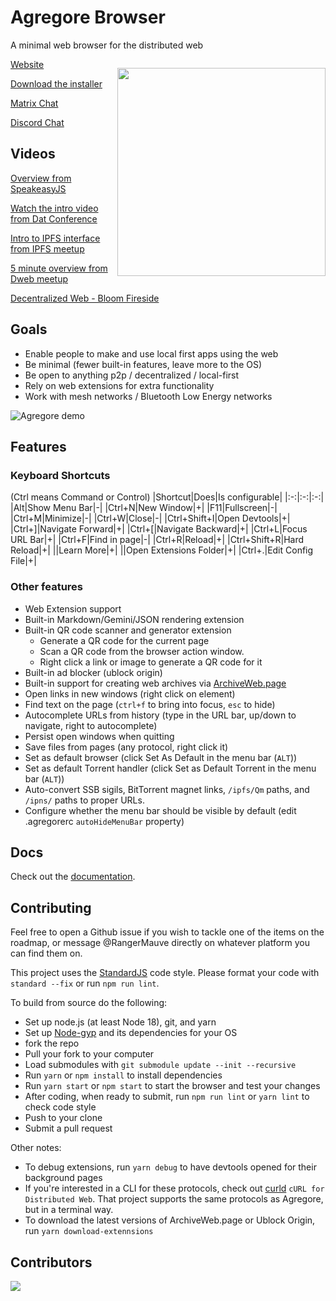 # Agregore Browser
A minimal web browser for the distributed web

<p align="center" style="float: right">
	<img src="./build/icon.png" width="333px">
</p>

[Website](https://agregore.mauve.moe/)

[Download the installer](https://github.com/AgregoreWeb/agregore-browser/releases)

[Matrix Chat](https://matrix.to/#/#agregore:mauve.moe)

[Discord Chat](https://discord.gg/QMthd4Y)

## Videos

[Overview from SpeakeasyJS](https://www.youtube.com/watch?v=ciRWmEhL8e8)

[Watch the intro video from Dat Conference](https://www.youtube.com/watch?v=TnYKvOQB0ts&list=PL7sG5SCUNyeYx8wnfMOUpsh7rM_g0w_cu&index=14)  

[Intro to IPFS interface from IPFS meetup](https://youtu.be/kI9Issf3MNc?t=1606)

[5 minute overview from Dweb meetup](https://archive.org/embed/dweb-meetup-dec-2020-dweb-lightning-talks?start=4212)

[Decentralized Web - Bloom Fireside](https://www.youtube.com/watch?v=gHrul4jEHvs)

## Goals

- Enable people to make and use local first apps using the web
- Be minimal (fewer built-in features, leave more to the OS)
- Be open to anything p2p / decentralized / local-first
- Rely on web extensions for extra functionality
- Work with mesh networks / Bluetooth Low Energy networks

![Agregore demo](agregore-demo-2.gif)

## Features

### Keyboard Shortcuts
(Ctrl means Command or Control)
|Shortcut|Does|Is configurable|
|:-:|:-:|:-:|
|Alt|Show Menu Bar|-|
|Ctrl+N|New Window|+|
|F11|Fullscreen|-|
|Ctrl+M|Minimize|-|
|Ctrl+W|Close|-|
|Ctrl+Shift+I|Open Devtools|+|
|Ctrl+]|Navigate Forward|+|
|Ctrl+\[|Navigate Backward|+|
|Ctrl+L|Focus URL Bar|+|
|Ctrl+F|Find in page|-|
|Ctrl+R|Reload|+|
|Ctrl+Shift+R|Hard Reload|+|
||Learn More|+|
||Open Extensions Folder|+|
|Ctrl+.|Edit Config File|+|

### Other features

- Web Extension support
- Built-in Markdown/Gemini/JSON rendering extension
- Built-in QR code scanner and generator extension
	- Generate a QR code for the current page
	- Scan a QR code from the browser action window.
	- Right click a link or image to generate a QR code for it
- Built-in ad blocker (ublock origin)
- Built-in support for creating web archives via [ArchiveWeb.page](https://github.com/webrecorder/archiveweb.page/)
- Open links in new windows (right click on element)
- Find text on the page (`ctrl+f` to bring into focus, `esc` to hide)
- Autocomplete URLs from history (type in the URL bar, up/down to navigate, right to autocomplete)
- Persist open windows when quitting
- Save files from pages (any protocol, right click it)
- Set as default browser (click Set As Default in the menu bar (`ALT`))
- Set as default Torrent handler (click Set as Default Torrent in the menu bar (`ALT`))
- Auto-convert SSB sigils, BitTorrent magnet links, `/ipfs/Qm` paths, and `/ipns/` paths to proper URLs.
- Configure whether the menu bar should be visible by default (edit .agregorerc `autoHideMenuBar` property)

## Docs

Check out the [documentation](./docs).

## Contributing

Feel free to open a Github issue if you wish to tackle one of the items on the roadmap, or message @RangerMauve directly on whatever platform you can find them on.

This project uses the [StandardJS](https://standardjs.com/) code style. Please format your code with `standard --fix` or run `npm run lint`.

To build from source do the following:

- Set up node.js (at least Node 18), git, and yarn
- Set up [Node-gyp](https://github.com/nodejs/node-gyp) and its dependencies for your OS
- fork the repo
- Pull your fork to your computer
- Load submodules with `git submodule update --init --recursive`
- Run `yarn` or `npm install` to install dependencies
- Run `yarn start` or `npm start` to start the browser and test your changes
- After coding, when ready to submit, run `npm run lint` or `yarn lint` to check code style
- Push to your clone
- Submit a pull request

Other notes:
- To debug extensions, run `yarn debug` to have devtools opened for their background pages
- If you're interested in a CLI for these protocols, check out [curld](https://github.com/Lohn/curld) `cURL for Distributed Web`. That project supports the same protocols as Agregore, but in a terminal way.
- To download the latest versions of ArchiveWeb.page or Ublock Origin, run `yarn download-extennsions`

## Contributors
<a align="center" href="https://github.com/AgregoreWeb/agregore-browser/graphs/contributors">
  <img src="https://contrib.rocks/image?repo=AgregoreWeb/agregore-browser" />
</a>
